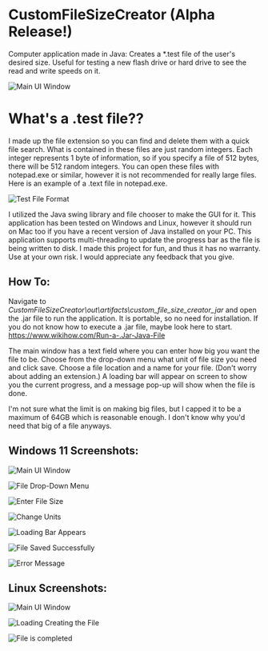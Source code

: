 # CustomFileSizeCreator (Alpha Release!)
 Computer application made in Java: Creates a \*.test file of the user's desired size. Useful for testing a new flash drive or hard drive to see the read and write speeds on it.
 
![Main UI Window](https://i.postimg.cc/Pf8R6gt6/Screenshot-2022-06-13-151620.png)
 
# What's a .test file??
 I made up the file extension so you can find and delete them with a quick file search. What is contained in these files are just random integers. Each integer represents 1 byte of information, so if you specify a file of 512 bytes, there will be 512 random integers. You can open these files with notepad.exe or similar, however it is not recommended for really large files. Here is an example of a .text file in notepad.exe.
 
 ![Test File Format](https://i.postimg.cc/VsVKRFrW/Screenshot-2022-06-13-154157.png)

I utilized the Java swing library and file chooser to make the GUI for it. This application has been tested on Windows and Linux, however it should run on Mac too if you have a recent version of Java installed on your PC. This application supports multi-threading to update the progress bar as the file is being written to disk. I made this project for fun, and thus it has no warranty. Use at your own risk. I would appreciate any feedback that you give.

## How To:
Navigate to *CustomFileSizeCreator\out\artifacts\custom_file_size_creator_jar* and open the .jar file to run the application. It is portable, so no need for installation. If you do not know how to execute a .jar file, maybe look here to start. https://www.wikihow.com/Run-a-.Jar-Java-File


The main window has a text field where you can enter how big you want the file to be. Choose from the drop-down menu what unit of file size you need and click save. Choose a file location and a name for your file. (Don't worry about adding an extension.) A loading bar will appear on screen to show you the current progress, and a message pop-up will show when the file is done. 

I'm not sure what the limit is on making big files, but I capped it to be a maximum of 64GB which is reasonable enough. I don't know why you'd need that big of a file anyways.

## Windows 11 Screenshots:
![Main UI Window](https://i.postimg.cc/Pf8R6gt6/Screenshot-2022-06-13-151620.png)

![File Drop-Down Menu](https://i.postimg.cc/7LWK9Vj8/Screenshot-2022-06-13-152127.png)

![Enter File Size](https://i.postimg.cc/kXQhCWRK/Screenshot-2022-06-13-151736.png)

![Change Units](https://i.postimg.cc/4NkFjWyX/Screenshot-2022-06-13-151826.png)

![Loading Bar Appears](https://i.postimg.cc/s2Xn5864/Screenshot-2022-06-13-152220.png)

![File Saved Successfully](https://i.postimg.cc/BnJ7nt2y/Screenshot-2022-06-13-152321.png)

![Error Message](https://i.postimg.cc/P5K3ph4q/Screenshot-2022-06-13-152406.png)

## Linux Screenshots:
![Main UI Window](https://i.imgur.com/YF7q1JO.png)

![Loading Creating the File](https://i.imgur.com/zdARqDo.png)

![File is completed](https://i.imgur.com/sIktVEK.png)
